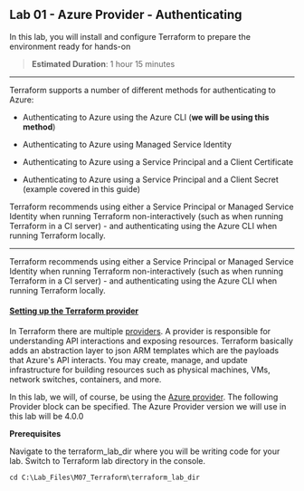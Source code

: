 ## Lab 01 - Azure Provider - Authenticating

In this lab, you will install and configure Terraform to prepare the environment ready for hands-on

> **Estimated Duration**: 1 hour 15 minutes

---

Terraform supports a number of different methods for authenticating to Azure:

-   Authenticating to Azure using the Azure CLI (**we will be using this method**)

-   Authenticating to Azure using Managed Service Identity

-   Authenticating to Azure using a Service Principal and a Client Certificate

-   Authenticating to Azure using a Service Principal and a Client Secret (example covered in this guide)

Terraform recommends using either a Service Principal or Managed Service Identity when running Terraform non-interactively (such as when running Terraform in a CI server) - and authenticating using the Azure CLI when running Terraform locally.

---

Terraform recommends using either a Service Principal or Managed Service Identity when running Terraform non-interactively (such as when running Terraform in a CI server) - and authenticating using the Azure CLI when running Terraform locally.

#### <ins> Setting up the Terraform provider <ins>

In Terraform there are multiple [providers](https://www.terraform.io/docs/providers/index.html). A provider is responsible for understanding API interactions and exposing resources. Terraform basically adds an abstraction layer to json ARM templates which are the payloads that Azure's API interacts. You may create, manage, and update infrastructure for building resources such as physical machines, VMs, network switches, containers, and more.

In this lab, we will, of course, be using the [Azure provider](https://www.terraform.io/docs/providers/azurerm/index.html). The following Provider block can be specified. The Azure Provider version we will use in this lab will be 4.0.0

**Prerequisites**

Navigate to the terraform_lab_dir where you will be writing code for your lab. Switch to Terraform lab directory in the console.

```
cd C:\Lab_Files\M07_Terraform\terraform_lab_dir
```
